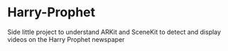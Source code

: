 # Harry-Prophet
Side little project to understand ARKit and SceneKit to detect and display videos on the Harry Prophet newspaper
